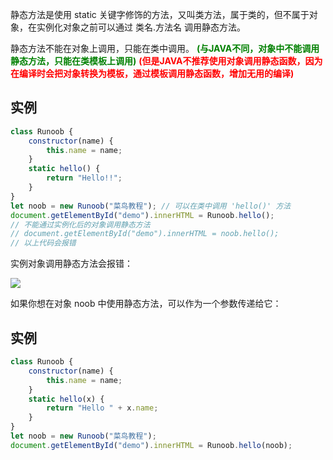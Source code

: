 静态方法是使用 static 关键字修饰的方法，又叫类方法，属于类的，但不属于对象，在实例化对象之前可以通过 类名.方法名 调用静态方法。

静态方法不能在对象上调用，只能在类中调用。
<font color="green"><strong>(与JAVA不同，对象中不能调用静态方法，只能在类模板上调用)</strong></font>
<font color="red"><strong>(但是JAVA不推荐使用对象调用静态函数，因为在编译时会把对象转换为模板，通过模板调用静态函数，增加无用的编译)</strong></font>
## 实例

``` js
class Runoob { 
	constructor(name) { 
		this.name = name; 
	} 
	static hello() { 
		return "Hello!!"; 
	} 
} 
let noob = new Runoob("菜鸟教程"); // 可以在类中调用 'hello()' 方法 
document.getElementById("demo").innerHTML = Runoob.hello(); 
// 不能通过实例化后的对象调用静态方法 
// document.getElementById("demo").innerHTML = noob.hello(); 
// 以上代码会报错
```

实例对象调用静态方法会报错：

![](https://www.runoob.com/wp-content/uploads/2022/01/68226CCF-F662-479F-B812-5D358B530F2E.jpg)

如果你想在对象 noob 中使用静态方法，可以作为一个参数传递给它：

## 实例

``` js
class Runoob { 
	constructor(name) { 
		this.name = name; 
	} 
	static hello(x) { 
		return "Hello " + x.name; 
	} 
} 
let noob = new Runoob("菜鸟教程"); 
document.getElementById("demo").innerHTML = Runoob.hello(noob);
```